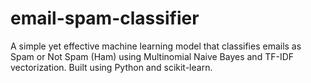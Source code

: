 # email-spam-classifier
A simple yet effective machine learning model that classifies emails as Spam or Not Spam (Ham) using Multinomial Naive Bayes and TF-IDF vectorization. Built using Python and scikit-learn.
